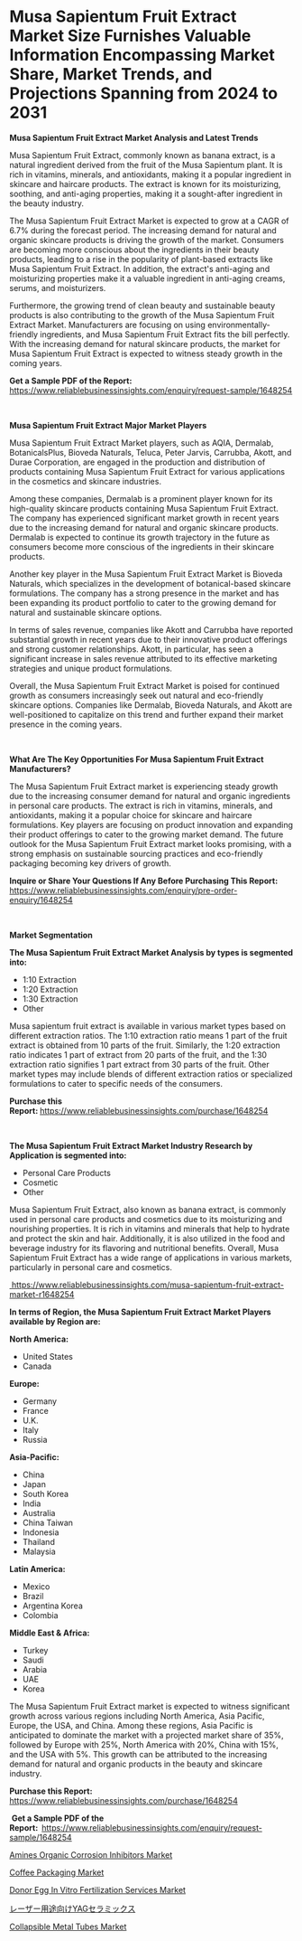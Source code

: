<p><h1>Musa Sapientum Fruit Extract Market Size Furnishes Valuable Information Encompassing Market Share, Market Trends, and Projections Spanning from 2024 to 2031</h1></p><p><strong>Musa Sapientum Fruit Extract Market Analysis and Latest Trends</strong></p>
<p><p>Musa Sapientum Fruit Extract, commonly known as banana extract, is a natural ingredient derived from the fruit of the Musa Sapientum plant. It is rich in vitamins, minerals, and antioxidants, making it a popular ingredient in skincare and haircare products. The extract is known for its moisturizing, soothing, and anti-aging properties, making it a sought-after ingredient in the beauty industry.</p><p>The Musa Sapientum Fruit Extract Market is expected to grow at a CAGR of 6.7% during the forecast period. The increasing demand for natural and organic skincare products is driving the growth of the market. Consumers are becoming more conscious about the ingredients in their beauty products, leading to a rise in the popularity of plant-based extracts like Musa Sapientum Fruit Extract. In addition, the extract's anti-aging and moisturizing properties make it a valuable ingredient in anti-aging creams, serums, and moisturizers.</p><p>Furthermore, the growing trend of clean beauty and sustainable beauty products is also contributing to the growth of the Musa Sapientum Fruit Extract Market. Manufacturers are focusing on using environmentally-friendly ingredients, and Musa Sapientum Fruit Extract fits the bill perfectly. With the increasing demand for natural skincare products, the market for Musa Sapientum Fruit Extract is expected to witness steady growth in the coming years.</p></p>
<p><strong>Get a Sample PDF of the Report:&nbsp;</strong> <a href="https://www.reliablebusinessinsights.com/enquiry/request-sample/1648254">https://www.reliablebusinessinsights.com/enquiry/request-sample/1648254</a></p>
<p>&nbsp;</p>
<p><strong>Musa Sapientum Fruit Extract Major Market Players</strong></p>
<p><p>Musa Sapientum Fruit Extract Market players, such as AQIA, Dermalab, BotanicalsPlus, Bioveda Naturals, Teluca, Peter Jarvis, Carrubba, Akott, and Durae Corporation, are engaged in the production and distribution of products containing Musa Sapientum Fruit Extract for various applications in the cosmetics and skincare industries.</p><p>Among these companies, Dermalab is a prominent player known for its high-quality skincare products containing Musa Sapientum Fruit Extract. The company has experienced significant market growth in recent years due to the increasing demand for natural and organic skincare products. Dermalab is expected to continue its growth trajectory in the future as consumers become more conscious of the ingredients in their skincare products.</p><p>Another key player in the Musa Sapientum Fruit Extract Market is Bioveda Naturals, which specializes in the development of botanical-based skincare formulations. The company has a strong presence in the market and has been expanding its product portfolio to cater to the growing demand for natural and sustainable skincare options.</p><p>In terms of sales revenue, companies like Akott and Carrubba have reported substantial growth in recent years due to their innovative product offerings and strong customer relationships. Akott, in particular, has seen a significant increase in sales revenue attributed to its effective marketing strategies and unique product formulations.</p><p>Overall, the Musa Sapientum Fruit Extract Market is poised for continued growth as consumers increasingly seek out natural and eco-friendly skincare options. Companies like Dermalab, Bioveda Naturals, and Akott are well-positioned to capitalize on this trend and further expand their market presence in the coming years.</p></p>
<p>&nbsp;</p>
<p><strong>What Are The Key Opportunities For Musa Sapientum Fruit Extract Manufacturers?</strong></p>
<p><p>The Musa Sapientum Fruit Extract market is experiencing steady growth due to the increasing consumer demand for natural and organic ingredients in personal care products. The extract is rich in vitamins, minerals, and antioxidants, making it a popular choice for skincare and haircare formulations. Key players are focusing on product innovation and expanding their product offerings to cater to the growing market demand. The future outlook for the Musa Sapientum Fruit Extract market looks promising, with a strong emphasis on sustainable sourcing practices and eco-friendly packaging becoming key drivers of growth.</p></p>
<p><strong>Inquire or Share Your Questions If Any Before Purchasing This Report:</strong> <a href="https://www.reliablebusinessinsights.com/enquiry/pre-order-enquiry/1648254">https://www.reliablebusinessinsights.com/enquiry/pre-order-enquiry/1648254</a></p>
<p>&nbsp;</p>
<p><strong>Market Segmentation</strong></p>
<p><strong>The Musa Sapientum Fruit Extract Market Analysis by types is segmented into:</strong></p>
<p><ul><li>1:10 Extraction</li><li>1:20 Extraction</li><li>1:30 Extraction</li><li>Other</li></ul></p>
<p><p>Musa sapientum fruit extract is available in various market types based on different extraction ratios. The 1:10 extraction ratio means 1 part of the fruit extract is obtained from 10 parts of the fruit. Similarly, the 1:20 extraction ratio indicates 1 part of extract from 20 parts of the fruit, and the 1:30 extraction ratio signifies 1 part extract from 30 parts of the fruit. Other market types may include blends of different extraction ratios or specialized formulations to cater to specific needs of the consumers.</p></p>
<p><strong>Purchase this Report:&nbsp;</strong><a href="https://www.reliablebusinessinsights.com/purchase/1648254">https://www.reliablebusinessinsights.com/purchase/1648254</a></p>
<p>&nbsp;</p>
<p><strong>The Musa Sapientum Fruit Extract Market Industry Research by Application is segmented into:</strong></p>
<p><ul><li>Personal Care Products</li><li>Cosmetic</li><li>Other</li></ul></p>
<p><p>Musa Sapientum Fruit Extract, also known as banana extract, is commonly used in personal care products and cosmetics due to its moisturizing and nourishing properties. It is rich in vitamins and minerals that help to hydrate and protect the skin and hair. Additionally, it is also utilized in the food and beverage industry for its flavoring and nutritional benefits. Overall, Musa Sapientum Fruit Extract has a wide range of applications in various markets, particularly in personal care and cosmetics.</p></p>
<p><a href="https://www.reliablebusinessinsights.com/musa-sapientum-fruit-extract-market-r1648254">&nbsp;https://www.reliablebusinessinsights.com/musa-sapientum-fruit-extract-market-r1648254</a></p>
<p><strong>In terms of Region, the Musa Sapientum Fruit Extract Market Players available by Region are:</strong></p>
<p>
    <p> <strong> North America: </strong>
        <ul>
            <li>United States</li>
            <li>Canada</li>
        </ul>
        </p> 
    <p> <strong> Europe: </strong>
        <ul>
            <li>Germany</li>
            <li>France</li>
            <li>U.K.</li>
            <li>Italy</li>
            <li>Russia</li>
        </ul>
        </p> 
    <p> <strong> Asia-Pacific: </strong>
        <ul>
            <li>China</li>
            <li>Japan</li>
            <li>South Korea</li>
            <li>India</li>
            <li>Australia</li>
            <li>China Taiwan</li>
            <li>Indonesia</li>
            <li>Thailand</li>
            <li>Malaysia</li>
        </ul>
        </p> 
    <p> <strong> Latin America: </strong>
        <ul>
            <li>Mexico</li>
            <li>Brazil</li>
            <li>Argentina Korea</li>
            <li>Colombia</li>
        </ul>
        </p> 
    <p> <strong> Middle East & Africa: </strong>
        <ul>
            <li>Turkey</li>
            <li>Saudi</li>
            <li>Arabia</li>
            <li>UAE</li>
            <li>Korea</li>
        </ul>
    </p>
    </p>
<p><p>The Musa Sapientum Fruit Extract market is expected to witness significant growth across various regions including North America, Asia Pacific, Europe, the USA, and China. Among these regions, Asia Pacific is anticipated to dominate the market with a projected market share of 35%, followed by Europe with 25%, North America with 20%, China with 15%, and the USA with 5%. This growth can be attributed to the increasing demand for natural and organic products in the beauty and skincare industry.</p></p>
<p><strong>Purchase this Report: </strong><a href="https://www.reliablebusinessinsights.com/purchase/1648254">https://www.reliablebusinessinsights.com/purchase/1648254</a></p>
<p>&nbsp;<strong>Get a Sample PDF of the Report:&nbsp;&nbsp;</strong><a href="https://www.reliablebusinessinsights.com/enquiry/request-sample/1648254">https://www.reliablebusinessinsights.com/enquiry/request-sample/1648254</a></p>
<p><strong></strong></p>
<p><p><a href="https://www.linkedin.com/pulse/exploring-amines-organic-corrosion-inhibitors-market-t0koc">Amines Organic Corrosion Inhibitors Market</a></p><p><a href="https://github.com/gcimaudf65/Market-Research-Report-List-1/blob/main/coffee-packaging-market.md">Coffee Packaging Market</a></p><p><a href="https://www.linkedin.com/pulse/insights-donor-egg-vitro-fertilization-services-industry-market-cqlyf">Donor Egg In Vitro Fertilization Services Market</a></p><p><a href="https://github.com/DeonBoer2023/Market-Research-Report-List-2/blob/main/3644193122737.md">レーザー用途向けYAGセラミックス</a></p><p><a href="https://github.com/sardarp081/Market-Research-Report-List-1/blob/main/collapsible-metal-tubes-market.md">Collapsible Metal Tubes Market</a></p></p>